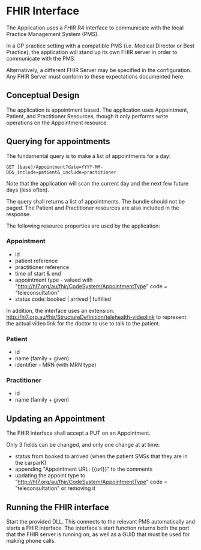 # FHIR Interface

The Application uses a FHIR R4 interface to communicate with the local 
Practice Management System (PMS).

In a GP practice setting with a compatible PMS (i.e. Medical Director or Best Practice),
the application will stand up its own FHIR server in order to communicate with the PMS.

Alternatively, a different FHIR Server may be specified in the configuration. 
Any FHIR Server must conform to these expectations documented here.

## Conceptual Design

The application is appointment based. The application uses Appointment, Patient, and Practitioner 
Resources, though it only performs write operations on the Appointment resource.

## Querying for appointments 

The fundamental query is to make a list of appointments for a day:

    GET [base]/Appointment?date=YYYY-MM-DD&_include=patient&_include=practitioner
    
Note that the application will scan the current day and the next few future days (less often). 

The query shall returns a list of appointments. The bundle should not be paged. The Patient 
and Practitioner resources are also included in the response.

The following resource properties are used by the application:

### Appointment

* id
* patient reference
* practitioner reference
* time of start & end
* appointment type - valued with "http://hl7.org/au/fhir/CodeSystem/AppointmentType" code = "teleconsultation"
* status code:  booked | arrived | fulfilled

In addition, the interface uses an extension: http://hl7.org.au/fhir/StructureDefinition/telehealth-videolink to represent the 
actual video link for the doctor to use to talk to the patient.

### Patient

* id 
* name (family + given)
* identifier - MRN (with MRN type)

### Practitioner

* id 
* name (family + given)

## Updating an Appointment 

The FHIR interface shall accept a PUT on an Appointment.

Only 3 fields can be changed, and only one change at at time:
* status from booked to arrived (when the patient SMSs that they are in the carparK)
* appending "Appointment URL: {{url}}" to the comments
* updating the appoint type to "http://hl7.org/au/fhir/CodeSystem/AppointmentType" code = "teleconsultation" or removing it 


## Running the FHIR interface

Start the provided DLL. This connects to the relevant PMS automatically and starts a FHIR interface.
The interface's start function returns both the port that the FHIR server is running on, as well as a 
GUID that must be used for making phone calls.
